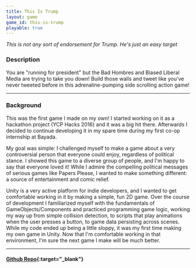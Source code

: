 ```yaml
---
title: This Is Trump
layout: game
game_id: this-is-trump
playable: true
---
```


*This is not any sort of endorsement for Trump. He's just an easy target*

### Description

You are "running for president" but the Bad Hombres and Biased Liberal Media are trying to take you down! Build those walls and tweet like you've never tweeted before in this adrenaline-pumping side scrolling action game!

---

### Background

This was the first game I made on my own! I started working on it as a hackathon project (YCP Hacks 2016) and it was a big hit there. Afterwards I decided to continue developing it in my spare time during my first co-op internship at Bayada.

My goal was simple: I challenged myself to make a game about a very controversial person that everyone could enjoy, regardless of political stance. I showed this game to a diverse group of people, and I'm happy to say that everyone loved it! While I admire the compelling political messages of serious games like Papers Please, I wanted to make something different: a source of entertainment and comic relief.

Unity is a very active platform for indie developers, and I wanted to get comfortable working in it by making a simple, fun 2D game. Over the course of development I familiarized myself with the fundamentals of GameObjects/Components and practiced programming game logic, working my way up from simple collision detection, to scripts that play animations when the user presses a button, to game data persisting across scenes. While my code ended up being a little sloppy, it was my first time making my own game in Unity. Now that I'm comfortable working in that environment, I'm sure the next game I make will be much better.

---

#### [Github Repo](https://github.com/dmg9626/This-Is-Trump){:target="_blank"}